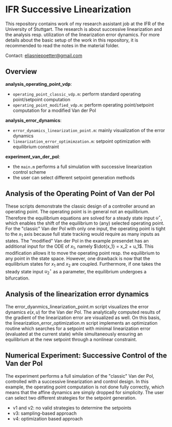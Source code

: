 # IFR Successive Linearization
This repository contains work of my research assistant job at the IFR of the University of Stuttgart. The research is 
about successive linearization and the analysis resp. utilization of the linearization error dynamics. For more details 
about the basic setup of the work in this repository, it is recommended to read the notes in the material folder.

Contact: eliasniepoetter@gmail.com

## Overview
**analysis_operating_point_vdp**:
- `operating_point_classic_vdp.m`: perform standard operating point/setpoint computation
- `operating_point_modified_vdp.m`: perform operating point/setpoint computation for a modified Van der Pol

**analysis_error_dynamics**:
- `error_dynamics_linearization_point.m`: mainly visualization of the error dynamics
- `linearization_error_optimimzation.m`: setpoint optimization with equilibrium constraint

**experiment_van_der_pol**:
- the `main.m` performs a full simulation with successive linearization control scheme
- the user can select different setpoint generation methods

## Analysis of the Operating Point of Van der Pol
These scripts demonstrate the classic design of a controller around an operating point.
The operating point is in general not an equilibrium. Therefore the equilibrium equations are
solved for a steady state input $u^{\star}$, which enables the shift of the equilibrium to (any) selected
operating point. For the "classic" Van der Pol with only one input, the operating point
is tight to the $x_1$ axis because full state tracking would require as many inputs as states.
The "modified" Van der Pol in the example presendet has an additional input for the ODE of 
$x_1$, namely $\dot{x_1} = x_2 + u_1$. This modification allows it to move the operating point
resp. the equilibrium to any point in the state space. However, one drawback is now that the equilibrium
states for $x_1$ and $x_2$ are coupled. Furthermore, if one takes the steady state input $u_{2}^{\star}$ as 
a parameter, the equilibrium undergoes a bifurcation.

## Analysis of the linearization error dynamics
The error_dyanmics_linearization_point.m script visualizes the error dynamics $e(x,u)$ for the Van der Pol.
The analytically computed results of the gradient of the linearization error are visualized as well.
On this basis, the linearization_error_optimization.m script implements an optimization routine
which searches for a setpoint with minimal linearization error (evaluated at the current state) while 
simultaneously ensuring an equilibrium at the new setpoint through a nonlinear constraint.

## Numerical Experiment: Successive Control of the Van der Pol 
The experiment performs a full simulation of the "classic" Van der Pol, controlled with a successive linearization and control
design. In this example, the operating point computation is not done fully correctly, which means that the affine dynamics
are simply dropped for simplicity. The user can select two different strategies for the setpoint generation.
- v1 and v2: no valid strategies to determine the setpoints
- v3: sampling-based approach
- v4: optimization based approach










